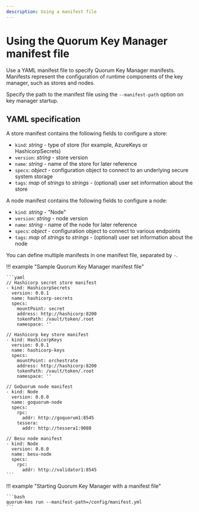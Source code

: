 ```yaml
---
description: Using a manifest file
---
```


# Using the Quorum Key Manager manifest file

Use a YAML manifest file to specify Quorum Key Manager manifests.
Manifests represent the configuration of runtime components of the key manager, such as stores and nodes.

Specify the path to the manifest file using the `--manifest-path` option on key manager startup.

## YAML specification

A store manifest contains the following fields to configure a store:

- `kind`: *string* - type of store (for example, AzureKeys or HashicorpSecrets)
- `version`: *string* - store version
- `name`: *string* - name of the store for later reference
- `specs`: *object* - configuration object to connect to an underlying secure system storage
- `tags`: *map* of *strings* to *strings* - (optional) user set information about the store

A node manifest contains the following fields to configure a node:

- `kind`: *string* - "Node"
- `version`: *string* - node version
- `name`: *string* - name of the node for later reference
- `specs`: *object* - configuration object to connect to various endpoints
- `tags`: *map* of *strings* to *strings* - (optional) user set information about the node

You can define multiple manifests in one manifest file, separated by `-`.

!!! example "Sample Quorum Key Manager manifest file"

    ```yaml
    // Hashicorp secret store manifest
    - kind: HashicorpSecrets
      version: 0.0.1
      name: hashicorp-secrets
      specs:
        mountPoint: secret
        address: http://hashicorp:8200
        tokenPath: /vault/token/.root
        namespace: ''

    // Hashicorp key store manifest
    - kind: HashicorpKeys
      version: 0.0.1
      name: hashicorp-keys
      specs:
        mountPoint: orchestrate
        address: http://hashicorp:8200
        tokenPath: /vault/token/.root
        namespace: ''

    // GoQuorum node manifest
    - kind: Node
      version: 0.0.0
      name: goquorum-node
      specs:
        rpc:
          addr: http://goquorum1:8545
        tessera:
          addr: http://tessera1:9080

    // Besu node manifest
    - kind: Node
      version: 0.0.0
      name: besu-node
      specs:
        rpc:
          addr: http://validator1:8545
    ```

!!! example "Starting Quorum Key Manager with a manifest file"

    ```bash
    quorum-kms run --manifest-path=/config/manifest.yml
    ```
